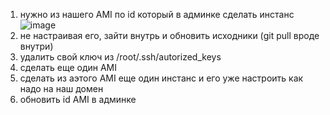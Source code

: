 1. нужно из нашего AMI по id который в админке  сделать инстанс ![image](https://user-images.githubusercontent.com/2914674/203297404-945a7229-dec9-48ef-9f80-baadcc570862.png)
2. не настраивая его, зайти внутрь и обновить исходники (git pull вроде внутри) 
3. удалить свой ключ из /root/.ssh/autorized_keys 
4. сделать еще один AMI 
5. сделать из аэтого AMI еще один инстанс и его уже настроить как надо на наш домен
6. обновить id AMI в админке
